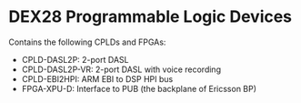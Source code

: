 # DEX28 Programmable Logic Devices

Contains the following CPLDs and FPGAs:

* CPLD-DASL2P: 2-port DASL
* CPLD-DASL2P-VR: 2-port DASL with voice recording
* CPLD-EBI2HPI: ARM EBI to DSP HPI bus
* FPGA-XPU-D: Interface to PUB (the backplane of Ericsson BP)


